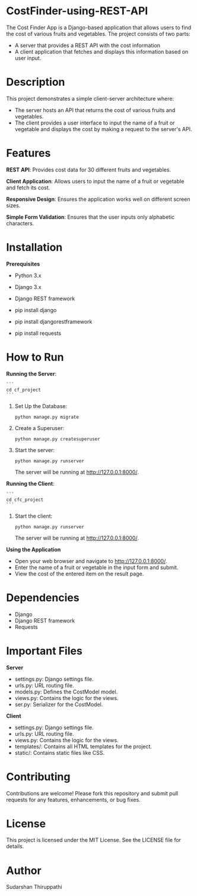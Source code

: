 # CostFinder-using-REST-API

The Cost Finder App is a Django-based application that allows users to find the cost of various fruits and vegetables. 
The project consists of two parts: 
- A server that provides a REST API with the cost information
- A client application that fetches and displays this information based on user input.

# Description

This project demonstrates a simple client-server architecture where:
- The server hosts an API that returns the cost of various fruits and vegetables.
- The client provides a user interface to input the name of a fruit or vegetable and displays the cost by making a request to the server's API.

# Features

**REST API**: Provides cost data for 30 different fruits and vegetables.

**Client Application**: Allows users to input the name of a fruit or vegetable and fetch its cost.

**Responsive Design**: Ensures the application works well on different screen sizes.

**Simple Form Validation**: Ensures that the user inputs only alphabetic characters.


# Installation

**Prerequisites**
- Python 3.x
- Django 3.x
- Django REST framework

- pip install django
- pip install djangorestframework
- pip install requests

# How to Run

**Running the Server**:
    
    ```
    cd cf_project
    ```
    
1) Set Up the Database:
    ```
    python manage.py migrate
    ```

2) Create a Superuser:
    ```
    python manage.py createsuperuser
    ```
3) Start the server:
   ```
   python manage.py runserver
   ```
   The server will be running at http://127.0.0.1:8000/.

**Running the Client**:

    ```
    cd cfc_project
    ```
    
1) Start the client:
   ```
   python manage.py runserver
   ```
   The server will be running at http://127.0.0.1:8000/.

**Using the Application**
- Open your web browser and navigate to http://127.0.0.1:8000/.
- Enter the name of a fruit or vegetable in the input form and submit.
- View the cost of the entered item on the result page.

# Dependencies
- Django
- Django REST framework
- Requests

# Important Files

**Server**
- settings.py: Django settings file.
- urls.py: URL routing file.
- models.py: Defines the CostModel model.
- views.py: Contains the logic for the views.
- ser.py: Serializer for the CostModel.

**Client**
- settings.py: Django settings file.
- urls.py: URL routing file.
- views.py: Contains the logic for the views.
- templates/: Contains all HTML templates for the project.
- static/: Contains static files like CSS.

# Contributing
Contributions are welcome! 
Please fork this repository and submit pull requests for any features, enhancements, or bug fixes.

# License
This project is licensed under the MIT License. 
See the LICENSE file for details.

# Author
Sudarshan Thiruppathi



